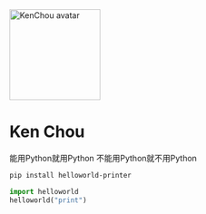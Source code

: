 <div class="home-center">
  <img
    class="home-avatar"
    src="https://avatars.githubusercontent.com/u/65105273"
    alt="KenChou avatar"
    width="160"
    height="160"
  />
  <br>
  <h1 class="home-name">Ken Chou</h1>
  <p class="home-tagline">能用Python就用Python 不能用Python就不用Python</p>
</div>


```bash
pip install helloworld-printer
```

```python
import helloworld
helloworld("print")
```